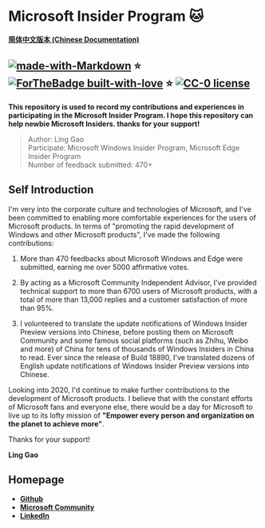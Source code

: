 # Microsoft Insider Program :cat:

[**简体中文版本 (Chinese Documentation)**](https://github.com/Lingggao/Microsoft_Insider_Program/blob/master/README_cn.md)

[![made-with-Markdown](https://img.shields.io/badge/Made%20with-Markdown-1f425f.svg)](http://commonmark.org) :star:
[![ForTheBadge built-with-love](http://ForTheBadge.com/images/badges/built-with-love.svg)](https://GitHub.com/Naereen/) :star:
[![CC-0 license](https://img.shields.io/badge/License-CC--0-blue.svg)](https://creativecommons.org/licenses/by-nd/4.0)
---
**This repository is used to record my contributions and experiences in participating in the Microsoft Insider Program. I hope this repository can help newbie Microsoft Insiders. thanks for your support!**

> Author: Ling Gao  
> Participate: Microsoft Windows Insider Program, Microsoft Edge Insider Program  
> Number of feedback submitted: 470+  

## Self Introduction

I'm very into the corporate culture and technologies of Microsoft, and I've been committed to enabling more comfortable experiences for the users of Microsoft products. In terms of "promoting the rapid development of Windows and other Microsoft products", I've made the following contributions:

1. More than 470 feedbacks about Microsoft Windows and Edge were submitted, earning me over 5000 affirmative votes.

2. By acting as a Microsoft Community Independent Advisor, I've provided technical support to more than 6700 users of Microsoft products, with a total of more than 13,000 replies and a customer satisfaction of more than 95%.

3. I volunteered to translate the update notifications of Windows Insider Preview versions into Chinese, before posting them on Microsoft Community and some famous social platforms (such as Zhihu, Weibo and more) of China for tens of thousands of Windows Insiders in China to read. Ever since the release of Build 18890, I've translated dozens of English update notifications of Windows Insider Preview versions into Chinese.

Looking into 2020, I'd continue to make further contributions to the development of Microsoft products. I believe that with the constant efforts of Microsoft fans and everyone else, there would be a day for Microsoft to live up to its lofty mission of **"Empower every person and organization on the planet to achieve more"**.

Thanks for your support!

**Ling Gao**

## Homepage

- [**Github**](https://github.com/Lingggao)
- [**Microsoft Community**](https://answers.microsoft.com/en-us/profile/4e1113c0-eb29-4e90-9782-f1931bae8489)
- [**LinkedIn**](https://www.linkedin.com/in/lingggao/)

